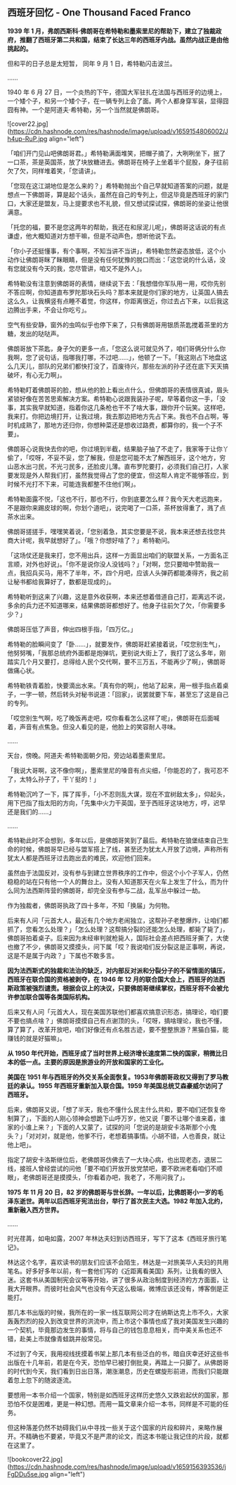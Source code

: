 ## 西班牙回忆 - One Thousand Faced  Franco

**1939 年 1 月，弗朗西斯科·佛朗哥在希特勒和墨索里尼的帮助下，建立了独裁政府，推翻了西班牙第二共和国，结束了长达三年的西班牙内战。虽然内战正是由他挑起的。**

但和平的日子总是太短暂， 同年 9 月 1 日，希特勒闪击波兰。

……

1940 年 6 月 27 日，一个炎热的下午，德国大军驻扎在法国与西班牙的边境上，一个矮个子，和另一个矮个子，在一辆专列上会了面。两个人都身穿军装，显得囧囧有神。一个是阿道夫·希特勒，另一个当然就是佛朗哥。

![cover22.jpg](https://cdn.hashnode.com/res/hashnode/image/upload/v1659154806002/Jh4up-RuP.jpg align="left")

「咱们开门见山吧佛朗哥君。」希特勒满面堆笑，把帽子摘了，大咧咧坐下，抿了一口茶，茶是英国茶，放了块放糖进去。佛朗哥在椅子上坐着半个屁股，身子往前欠了欠，同样堆着笑，「您请讲」。

「您现在这江湖地位是怎么来的？」希特勒抛出个自己早就知道答案的问题，就是想点一下佛朗哥，算是起个话头，虽然在自己的专列上，但这毕竟是西班牙的家门口，大家还是盟友，马上提要求也不礼貌，但又想试探试探，佛朗哥的坐姿让他很满意。

「托您的福，要不是您这两年的帮助，我还在和尿泥儿呢」，佛朗哥这话说的有点谦虚，他大概知道对方想干嘛，但是不动声色，想听他说下去。

「你小子还挺懂事，有个事啊，不知当讲不当讲」，希特勒忽然姿态放低，这个小动作让佛朗哥眯了眯眼睛，但是没有任何犹豫的脱口而出：「这您说的什么话，没有您就没有今天的我，您尽管讲，咱又不是外人」。

希特勒没有注意到佛朗哥的表情，继续说下去：「我想借你军队用一用，哎你先别不答应啊，你知道直布罗陀那块石头吗？那本来就是你们家的地方，让英国人搞去这么久，让我横竖有点睡不着觉，你这样，你距离很近，你过去占下来，以后我这边腾出手来，不会让你吃亏」。

空气有些安静，窗外的虫鸣似乎也停下来了，只有佛朗哥用银质茶匙搅着茶里的方糖，发出的哒哒声。

佛朗哥放下茶匙，身子欠的更多一点，「您这么说可就见外了，咱们哥俩分什么你我啊，您了说句话，指哪我打哪，不过吧……」，他顿了一下。「我这刚占下地盘这么几天儿，部队的兄弟们都快打没了，百废待兴，那些左派的孙子还在底下天天搞破坏，有心无力啊」。

希特勒盯着佛朗哥的脸，想从他的脸上看出点什么，但佛朗哥的表情很真诚，眉头紧锁好像在苦苦思索解决方案。希特勒心说跟我装孙子呢，早等着你这一手，「没事，其实我早就知道，指着你这几条枪也干不了啥大事，跟你开个玩笑。这样吧，我来打。你把边境打开，让我过境，我去那边把地方先占下来。我也不白占啊，等时机成熟了，那地方还归你，你想种菜还是想收过路费，都算你的，我一个子不要」。

佛朗哥心说我快去你的吧，你过境到半截，结果脑子抽了不走了，我家等于让你丫偷了，「哎呀，不妥不妥，您了解我，但是您可能不太了解西班牙，这个地方，穷山恶水出刁民，不光刁民多，还脸皮儿薄。直布罗陀要打，必须我们自己打，人家要发现是外人帮我们打，虽然我觉得占了您的便宜，但这帮人肯定不能够答应，到时候不光打不下来，可能连我都整不住他们啊」。

希特勒面露不悦，「这也不行，那也不行，你到底要怎么样？我今天大老远跑来，不是跟你来踢皮球的啊，你划个道吧」，说完喝了一口茶，茶杯放得重了，溅了点茶水出来。

佛朗哥搓搓手，嘿嘿笑着说，「您别着急，其实您要是不说，我本来还想去找您共商大计呢，我早就想好了」。「哦？你想好啥了？」希特勒问。

「这场仗还是我来打，您不用出兵，这样一方面显出咱们的联盟关系，一方面名正言顺，对外也好说」。「你不是说你没人没钱吗？」「对啊，您只要暗中赞助我一点，我招兵买马，用不了半年，不，四个月吧，应该人头弹药都能凑得齐，我之前让秘书都给我算好了，数都是现成的」。

希特勒听到这来了兴趣，这是意外收获啊，本来还想着借道自己打，距离远不说，多余的兵力还不知道哪来，结果佛朗哥都想好了。他身子往前欠了欠，「你需要多少？」

佛朗哥压低了声音，伸出四根手指，「四万亿。」

希特勒的脸瞬间变了「卧……」，就要发作，佛朗哥赶紧接着说，「哎您别生气」，他努努嘴，「我那总统府外面都是炮弹坑，更别说大街上了，我打了这么多年，刚踏实几个月又要打，总得给人民个交代啊，要不三万五，不能再少了啊」，佛朗哥做痛心状。

希特勒铁青着脸，快要滴出水来。「真有你的啊」，他站了起来，用一根手指点着桌子，一字一顿，然后转头对秘书说道：「回家」，说罢就要下车，甚至忘了这是自己的专列。

「哎您别生气啊，吃了晚饭再走吧，哎你看看怎么这样了呢」，佛朗哥在后面喊着，声音有点焦急。但没人看见的是，他脸上的笑容耐人寻味。

……

天台，傍晚。阿道夫·希特勒面朝夕阳，旁边站着墨索里尼。

「我说大哥啊，这不像你啊」，墨索里尼的嗓音有点尖细，「你能忍的了，我可忍不了，太特么孙子了，干丫挺的！」

希特勒沉吟了一下，挥了挥手，「小不忍则乱大谋，现在不宜树敌太多」，仰起头，用下巴指了指太阳的方向，「先集中火力干英国，至于西班牙这块地方，哼，迟早还是我们的……」

……

希特勒此时不会想到，多年以后，是佛朗哥笑到了最后。希特勒在狼堡结束自己生命的时候，佛朗哥早已经与盟军搭上了线，甚至还为犹太人开放了边境，声称所有犹太人都是西班牙过去跑出去的难民，欢迎他们回来。

虽然由于法国反对，没有参与到建立世界秩序的工作中，但这个小个子军人，仍然稳稳的站在只有他一个人的舞台上。没有人知道那天在火车上发生了什么，而为什么同为法西斯阵营的佛朗哥，却完全没有参与二战，乱军丛中躲过一劫。

作为独裁者，佛朗哥执政了四十多年，不知「换届」为何物。

后来有人问「元首大人，最近有几个地方老闹独立，这帮孙子老整爆炸，让咱们都抓了，您看怎么处理？」「怎么处理？这帮搞分裂的还能怎么处理，都毙了毙了」，佛朗哥拍着桌子。后来因为未经审判就枪毙人，国际社会差点把西班牙撕了，大使也撤了不少，佛朗哥又摸摸头，问下属「哎？我说咱们反分裂这是正事啊，再说，这是不是属于内政？」下属也不敢多言。

**因为法西斯式的独裁和法治的缺乏，对内部反对派和分裂分子的不留情面的镇压，西班牙在联合国的资格被剥夺，在 1946 年 12 月的联合国大会上，西班牙的法西斯政策被强烈谴责。根据会议上的决议，只要佛朗哥继续掌权，西班牙将不会被允许参加联合国等各类国际机构。**

后来又有人问「元首大人，现在美国苏联他们都喜欢搞意识形态，搞理论，咱们要不要也搞点啥？」佛朗哥摸摸自己有点谢顶的头，「哎呀，搞啥理论，我也不懂，算了算了，改革开放吧，咱们好像还有点名胜古迹，要不整整旅游？黑猫白猫，能赚钱的就是好猫嘛」。

**从 1950 年代开始，西班牙成了当时世界上经济增长速度第二快的国家，稍微比日本的低一点。主要的原因是旅游业的开放和国家的工业化。**

**美国在 1951 年与西班牙的外交关系全面恢复。1953年佛朗哥政权又得到了罗马教廷的承认。1955 年西班牙重新加入联合国。1959 年美国总统艾森豪威尔访问了西班牙。**

后来，佛朗哥又说，「想了半天，我也不懂什么民主什么共和，要不咱们还恢复帝制算了」，下面的人刚心领神会想跪下山呼万岁，他又说「要不让哪个谁来着，谁家的小谁上来？」下面的人又蒙了，试探的问「您说的是胡安卡洛斯那个小鬼头？」「对对对，就是他，他爹不行，老想着搞事情。小胡不错，人也善良，就让他上吧」。

指定了胡安卡洛斯继位后，老佛朗哥仿佛去了一大块心病，也出现老态，退居二线，接班人曾经尝试的问他「要不咱们开放开放党禁吧，要不欧洲老看咱们不顺眼」，老佛朗哥还是摸摸头，「你看着办吧，我老了，不用问我了」。

**1975 年 11 月 20 日，82 岁的佛朗哥与世长辞。一年以后，比佛朗哥小一岁的毛泽东逝世。两年以后西班牙宪法出台，举行了首次民主大选。1982 年加入北约，重新融入西方世界。**

……

时光荏苒，如电如露，2007 年林达夫妇到访西班牙，写下了这本《西班牙旅行笔记》。

林达这个名字，喜欢读书的朋友们应该不会陌生，林达是一对旅美华人夫妇的共用笔名。好多好多年以前，有一套他们写的《近距离看美国》系列，让我看的很入迷。这套书从美国制宪会议等等开始，讲了很多从政治制度到经济的方方面面，让我大开眼界。而彼时社会风气也没有今天这么极端，微博应该还没有，博客倒是正能打。

那几本书出版的时候，我所在的一家一线互联网公司才在纳斯达克上市不久，大家轰轰烈烈的投入到改变世界的洪流中，而上市这个事情也成了我对美国发生兴趣的一个契机，毕竟那边发生的事情，将与自己的钱包息息相关，而中美关系也还不错，赴美上市就像青蛙跳井般常见。

不过到了今天，我用视线抚摸着书架上那几本有些泛白的书，暗自庆幸还好这些书出版在十几年前，若是在今天，恐怕早已被打倒批臭，再踏上一只脚了。从佛朗哥的时代到今天，我们看到日出日落，潮涨潮息，历史在螺旋形前进，而我们只能跟着忽上忽下的随波逐流。

要想用一本书介绍一个国家，特别是如西班牙这样历史悠久又跌宕起伏的国家，那恐怕不仅是困难，更是一种幻想。而用一篇文章来介绍一本书，同样是不可能的任务。

但这种落差仍然不妨碍我们从中寻找一些关于这个国家的片段和碎片，来略作展开。不精确也不要紧，毕竟又不是严肃的论文，而这本书能让我记住的片段，就都在这里了。

![bookcover22.jpg](https://cdn.hashnode.com/res/hashnode/image/upload/v1659156393536/jFgDDu5se.jpg align="left")
